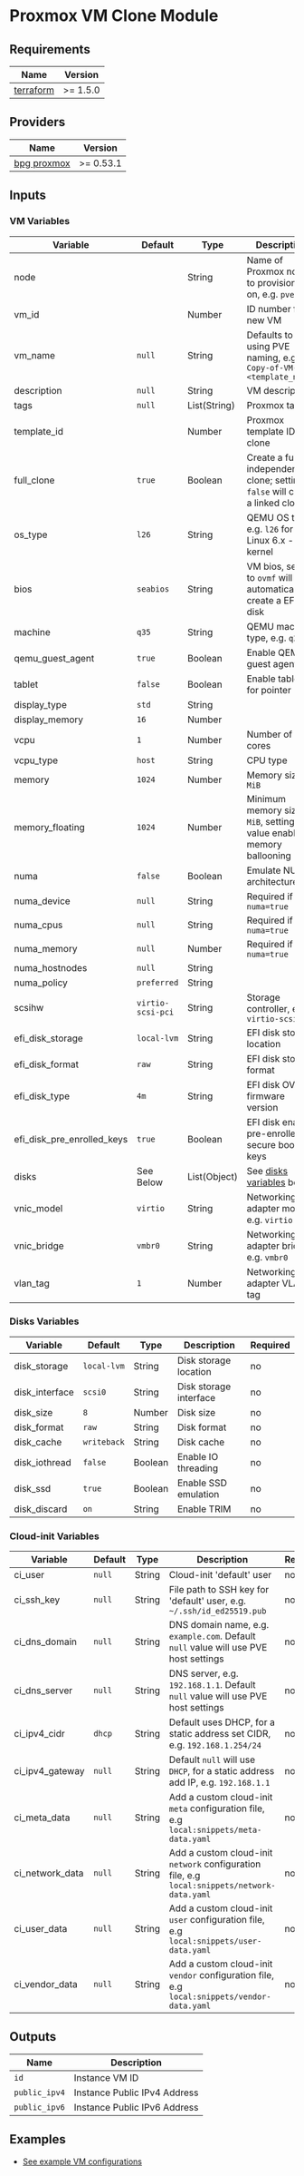 # Proxmox VM Clone Module

## Requirements

| Name        | Version  |
| ----------- | -------- |
| [terraform] | >= 1.5.0 |

## Providers

| Name          | Version   |
| ------------- | --------- |
| [bpg proxmox] | >= 0.53.1 |

## Inputs

### VM Variables

| Variable                   | Default           | Type         | Description                                                                    | Required |
| -------------------------- | ----------------- | ------------ | ------------------------------------------------------------------------------ | -------- |
| node                       |                   | String       | Name of Proxmox node to provision VM on, e.g. `pve`                            | **Yes**  |
| vm_id                      |                   | Number       | ID number for new VM                                                           | **Yes**  |
| vm_name                    | `null`            | String       | Defaults to using PVE naming, e.g. `Copy-of-VM-<template_name>`                | no       |
| description                | `null`            | String       | VM description                                                                 | no       |
| tags                       | `null`            | List(String) | Proxmox tags                                                                   | no       |
| template_id                |                   | Number       | Proxmox template ID to clone                                                   | **Yes**  |
| full_clone                 | `true`            | Boolean      | Create a full independent clone; setting to `false` will create a linked clone | no       |
| os_type                    | `l26`             | String       | QEMU OS type, e.g. `l26` for Linux 6.x - 2.6 kernel                            | no       |
| bios                       | `seabios`         | String       | VM bios, setting to `ovmf` will automatically create a EFI disk                | no       |
| machine                    | `q35`             | String       | QEMU machine type, e.g. `q35`                                                  | no       |
| qemu_guest_agent           | `true`            | Boolean      | Enable QEMU guest agent                                                        | no       |
| tablet                     | `false`           | Boolean      | Enable tablet for pointer                                                      | no       |
| display_type               | `std`             | String       |                                                                                | no       |
| display_memory             | `16`              | Number       |                                                                                | no       |
| vcpu                       | `1`               | Number       | Number of CPU cores                                                            | no       |
| vcpu_type                  | `host`            | String       | CPU type                                                                       | no       |
| memory                     | `1024`            | Number       | Memory size in `MiB`                                                           | no       |
| memory_floating            | `1024`            | Number       | Minimum memory size in `MiB`, setting this value enables memory ballooning     | no       |
| numa                       | `false`           | Boolean      | Emulate NUMA architecture                                                      | no       |
| numa_device                | `null`            | String       | Required if `numa=true`                                                        | Yes\*    |
| numa_cpus                  | `null`            | String       | Required if `numa=true`                                                        | Yes\*    |
| numa_memory                | `null`            | Number       | Required if `numa=true`                                                        | Yes\*    |
| numa_hostnodes             | `null`            | String       |                                                                                | no       |
| numa_policy                | `preferred`       | String       |                                                                                | no       |
| scsihw                     | `virtio-scsi-pci` | String       | Storage controller, e.g. `virtio-scsi-pci`                                     | no       |
| efi_disk_storage           | `local-lvm`       | String       | EFI disk storage location                                                      | no       |
| efi_disk_format            | `raw`             | String       | EFI disk storage format                                                        | no       |
| efi_disk_type              | `4m`              | String       | EFI disk OVMF firmware version                                                 | no       |
| efi_disk_pre_enrolled_keys | `true`            | Boolean      | EFI disk enable pre-enrolled secure boot keys                                  | no       |
| disks                      | See Below         | List(Object) | See [disks variables](#disks-variables) below                                  | no       |
| vnic_model                 | `virtio`          | String       | Networking adapter model, e.g. `virtio`                                        | no       |
| vnic_bridge                | `vmbr0`           | String       | Networking adapter bridge, e.g. `vmbr0`                                        | no       |
| vlan_tag                   | `1`               | Number       | Networking adapter VLAN tag                                                    | no       |

### Disks Variables

| Variable       | Default     | Type    | Description            | Required |
| -------------- | ----------- | ------- | ---------------------- | -------- |
| disk_storage   | `local-lvm` | String  | Disk storage location  | no       |
| disk_interface | `scsi0`     | String  | Disk storage interface | no       |
| disk_size      | `8`         | Number  | Disk size              | no       |
| disk_format    | `raw`       | String  | Disk format            | no       |
| disk_cache     | `writeback` | String  | Disk cache             | no       |
| disk_iothread  | `false`     | Boolean | Enable IO threading    | no       |
| disk_ssd       | `true`      | Boolean | Enable SSD emulation   | no       |
| disk_discard   | `on`        | String  | Enable TRIM            | no       |

### Cloud-init Variables

| Variable        | Default | Type   | Description                                                                                  | Required |
| --------------- | ------- | ------ | -------------------------------------------------------------------------------------------- | -------- |
| ci_user         | `null`  | String | Cloud-init 'default' user                                                                    | no       |
| ci_ssh_key      | `null`  | String | File path to SSH key for 'default' user, e.g. `~/.ssh/id_ed25519.pub`                        | no       |
| ci_dns_domain   | `null`  | String | DNS domain name, e.g. `example.com`. Default `null` value will use PVE host settings         | no       |
| ci_dns_server   | `null`  | String | DNS server, e.g. `192.168.1.1`. Default `null` value will use PVE host settings              | no       |
| ci_ipv4_cidr    | `dhcp`  | String | Default uses DHCP, for a static address set CIDR, e.g. `192.168.1.254/24`                    | no       |
| ci_ipv4_gateway | `null`  | String | Default `null` will use `DHCP`, for a static address add IP, e.g. `192.168.1.1`              | no       |
| ci_meta_data    | `null`  | String | Add a custom cloud-init `meta` configuration file, e.g `local:snippets/meta-data.yaml`       | no       |
| ci_network_data | `null`  | String | Add a custom cloud-init `network` configuration file, e.g `local:snippets/network-data.yaml` | no       |
| ci_user_data    | `null`  | String | Add a custom cloud-init `user` configuration file, e.g `local:snippets/user-data.yaml`       | no       |
| ci_vendor_data  | `null`  | String | Add a custom cloud-init `vendor` configuration file, e.g `local:snippets/vendor-data.yaml`   | no       |

## Outputs

| Name          | Description                  |
| ------------- | ---------------------------- |
| `id`          | Instance VM ID               |
| `public_ipv4` | Instance Public IPv4 Address |
| `public_ipv6` | Instance Public IPv6 Address |

## Examples

- [See example VM configurations](../../examples/vm-clone/main.tf)

[terraform]: https://github.com/hashicorp/terraform
[bpg proxmox]: https://github.com/bpg/terraform-provider-proxmox
